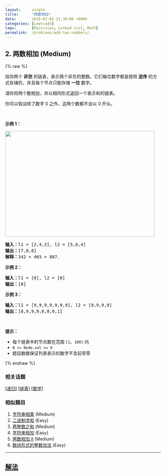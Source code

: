 ```yaml
---
layout:     single
title:      "两数相加"
date:       2016-01-03 21:30:00 +0800
categories: [Leetcode]
tags:       [Recursion, Linked List, Math]
permalink:  /problems/add-two-numbers/
---
```


## 2. 两数相加 (Medium)

{% raw %}

<p>给你两个 <strong>非空</strong> 的链表，表示两个非负的整数。它们每位数字都是按照 <strong>逆序</strong> 的方式存储的，并且每个节点只能存储 <strong>一位</strong> 数字。</p>

<p>请你将两个数相加，并以相同形式返回一个表示和的链表。</p>

<p>你可以假设除了数字 0 之外，这两个数都不会以 0 开头。</p>

<p> </p>

<p><strong>示例 1：</strong></p>
<img alt="" src="https://assets.leetcode-cn.com/aliyun-lc-upload/uploads/2021/01/02/addtwonumber1.jpg" style="width: 483px; height: 342px;" />
<pre>
<strong>输入：</strong>l1 = [2,4,3], l2 = [5,6,4]
<strong>输出：</strong>[7,0,8]
<strong>解释：</strong>342 + 465 = 807.
</pre>

<p><strong>示例 2：</strong></p>

<pre>
<strong>输入：</strong>l1 = [0], l2 = [0]
<strong>输出：</strong>[0]
</pre>

<p><strong>示例 3：</strong></p>

<pre>
<strong>输入：</strong>l1 = [9,9,9,9,9,9,9], l2 = [9,9,9,9]
<strong>输出：</strong>[8,9,9,9,0,0,0,1]
</pre>

<p> </p>

<p><strong>提示：</strong></p>

<ul>
	<li>每个链表中的节点数在范围 <code>[1, 100]</code> 内</li>
	<li><code>0 <= Node.val <= 9</code></li>
	<li>题目数据保证列表表示的数字不含前导零</li>
</ul>

{% endraw %}

### 相关话题
  [[递归](https://github.com/awesee/leetcode/tree/main/tag/recursion/README.md)]
  [[链表](https://github.com/awesee/leetcode/tree/main/tag/linked-list/README.md)]
  [[数学](https://github.com/awesee/leetcode/tree/main/tag/math/README.md)]

### 相似题目
  1. [字符串相乘](/problems/multiply-strings) (Medium)
  1. [二进制求和](/problems/add-binary) (Easy)
  1. [两整数之和](/problems/sum-of-two-integers) (Medium)
  1. [字符串相加](/problems/add-strings) (Easy)
  1. [两数相加 II](/problems/add-two-numbers-ii) (Medium)
  1. [数组形式的整数加法](/problems/add-to-array-form-of-integer) (Easy)

---

## [解法](https://github.com/awesee/leetcode/tree/main/problems/add-two-numbers)
